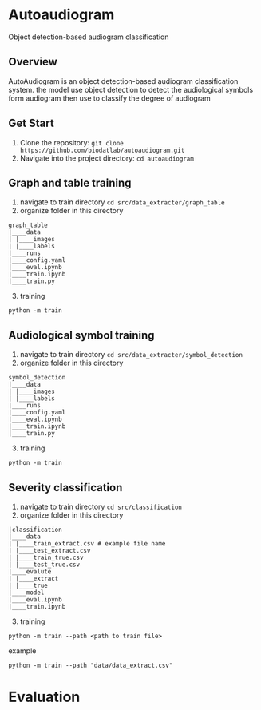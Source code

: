 # Autoaudiogram
Object detection-based audiogram classification

## Overview
AutoAudiogram is an object detection-based audiogram classification system. the model use object detection to detect the audiological symbols form audiogram then use to classify the degree of audiogram 

## Get Start
1. Clone the repository: `git clone https://github.com/biodatlab/autoaudiogram.git`
2. Navigate into the project directory: `cd autoaudiogram`

## Graph and table training
1. navigate to train directory `cd src/data_extracter/graph_table`
2. organize folder in this directory 
```
graph_table
|____data
| |____images
| |____labels
|____runs
|____config.yaml
|____eval.ipynb
|____train.ipynb
|____train.py
```
3. training
```
python -m train
```

## Audiological symbol training
1. navigate to train directory `cd src/data_extracter/symbol_detection`
2. organize folder in this directory 
```
symbol_detection
|____data
| |____images
| |____labels
|____runs
|____config.yaml
|____eval.ipynb
|____train.ipynb
|____train.py
```
3. training
```
python -m train
```
## Severity classification
1. navigate to train directory `cd src/classification`
2. organize folder in this directory 
```
|classification
|____data
| |____train_extract.csv # example file name
| |____test_extract.csv
| |____train_true.csv
| |____test_true.csv
|____evalute
| |____extract
| |____true
|____model
|____eval.ipynb
|____train.ipynb
```
3. training
```
python -m train --path <path to train file>
```
example 
```
python -m train --path "data/data_extract.csv"
```


# Evaluation
